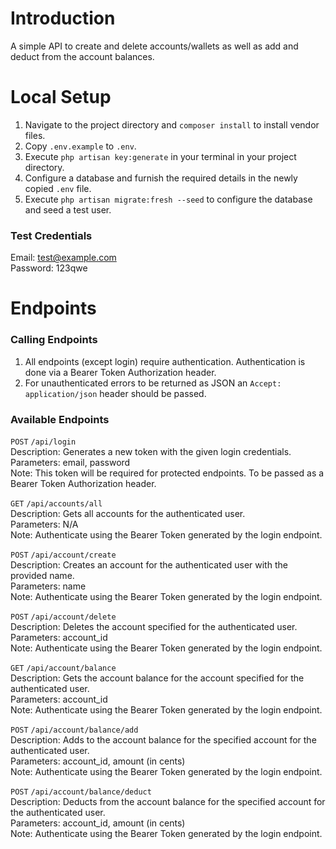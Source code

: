 # Introduction
A simple API to create and delete accounts/wallets as well as add and deduct from the account balances.

# Local Setup
 1. Navigate to the project directory and `composer install` to install vendor files.
 2. Copy `.env.example` to `.env`.
 3. Execute `php artisan key:generate` in your terminal in your project directory.
 4. Configure a database and furnish the required details in the newly copied `.env` file.
 5. Execute `php artisan migrate:fresh --seed` to configure the database and seed a test user.

### Test Credentials
Email: test@example.com  
Password: 123qwe

# Endpoints
### Calling Endpoints
 1. All endpoints (except login) require authentication. Authentication is done via a Bearer Token Authorization header.
 2. For unauthenticated errors to be returned as JSON an `Accept: application/json` header should be passed.

### Available Endpoints
`POST`  `/api/login`  
Description: Generates a new token with the given login credentials.  
Parameters: email, password  
Note: This token will be required for protected endpoints. To be passed as a Bearer Token Authorization header.

`GET`  `/api/accounts/all`  
Description: Gets all accounts for the authenticated user.  
Parameters: N/A  
Note: Authenticate using the Bearer Token generated by the login endpoint.

`POST`  `/api/account/create`  
Description: Creates an account for the authenticated user with the provided name.  
Parameters: name  
Note: Authenticate using the Bearer Token generated by the login endpoint.

`POST`  `/api/account/delete`  
Description: Deletes the account specified for the authenticated user.  
Parameters: account_id  
Note: Authenticate using the Bearer Token generated by the login endpoint.

`GET`  `/api/account/balance`  
Description: Gets the account balance for the account specified for the authenticated user.  
Parameters: account_id  
Note: Authenticate using the Bearer Token generated by the login endpoint.

`POST`  `/api/account/balance/add`  
Description: Adds to the account balance for the specified account for the authenticated user.  
Parameters: account_id, amount (in cents)  
Note: Authenticate using the Bearer Token generated by the login endpoint.

`POST`  `/api/account/balance/deduct`  
Description: Deducts from the account balance for the specified account for the authenticated user.  
Parameters: account_id, amount (in cents)  
Note: Authenticate using the Bearer Token generated by the login endpoint.
